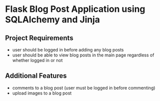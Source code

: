 # Flask Blog Post Application using SQLAlchemy and Jinja

## Project Requirements

- user should be logged in before adding any blog posts
- user should be able to view blog posts in the main page regardless of whether logged in or not

## Additional Features

- comments to a blog post (user must be logged in before commenting)
- upload images to a blog post

